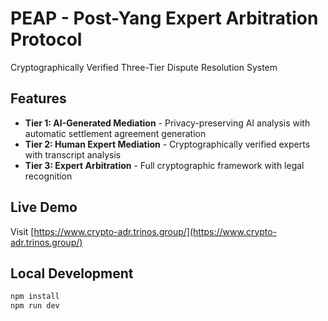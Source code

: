 # PEAP - Post-Yang Expert Arbitration Protocol

Cryptographically Verified Three-Tier Dispute Resolution System

## Features

- **Tier 1: AI-Generated Mediation** - Privacy-preserving AI analysis with automatic settlement agreement generation
- **Tier 2: Human Expert Mediation** - Cryptographically verified experts with transcript analysis
- **Tier 3: Expert Arbitration** - Full cryptographic framework with legal recognition

## Live Demo

Visit [https://www.crypto-adr.trinos.group/](https://www.crypto-adr.trinos.group/)

## Local Development
```bash
npm install
npm run dev
